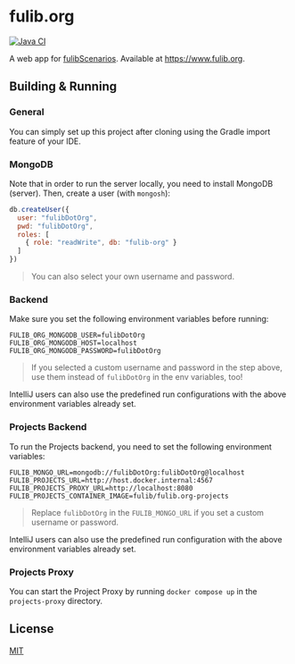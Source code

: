 # fulib.org

[![Java CI](https://github.com/fujaba/fulib.org/workflows/Java%20CI/badge.svg)](https://github.com/fujaba/fulib.org/actions)

A web app for [fulibScenarios](https://github.com/fujaba/fulibScenarios).
Available at https://www.fulib.org.

## Building & Running

### General

You can simply set up this project after cloning using the Gradle import feature of your IDE.

### MongoDB

Note that in order to run the server locally, you need to install MongoDB (server).
Then, create a user (with `mongosh`):

```js
db.createUser({
  user: "fulibDotOrg",
  pwd: "fulibDotOrg",
  roles: [
    { role: "readWrite", db: "fulib-org" }
  ]
})
```

> You can also select your own username and password.

### Backend

Make sure you set the following environment variables before running:

```properties
FULIB_ORG_MONGODB_USER=fulibDotOrg
FULIB_ORG_MONGODB_HOST=localhost
FULIB_ORG_MONGODB_PASSWORD=fulibDotOrg
```

> If you selected a custom username and password in the step above,
> use them instead of `fulibDotOrg` in the env variables, too!

IntelliJ users can also use the predefined run configurations with the above environment variables already set.

### Projects Backend

To run the Projects backend, you need to set the following environment variables:

```
FULIB_MONGO_URL=mongodb://fulibDotOrg:fulibDotOrg@localhost
FULIB_PROJECTS_URL=http://host.docker.internal:4567
FULIB_PROJECTS_PROXY_URL=http://localhost:8080
FULIB_PROJECTS_CONTAINER_IMAGE=fulib/fulib.org-projects
```

> Replace `fulibDotOrg` in the `FULIB_MONGO_URL` if you set a custom username or password.

IntelliJ users can also use the predefined run configuration with the above environment variables already set.

### Projects Proxy

You can start the Project Proxy by running `docker compose up` in the `projects-proxy` directory.

## License

[MIT](LICENSE.md)
